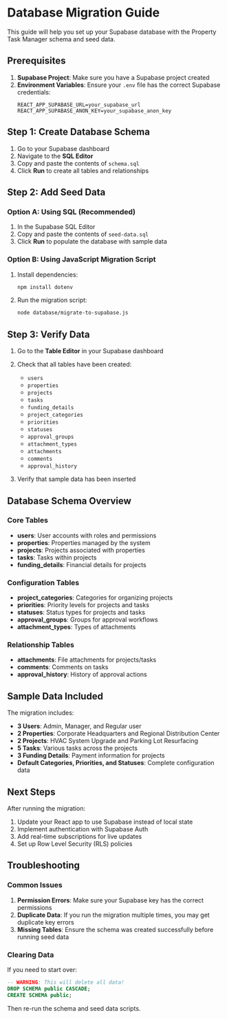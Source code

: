 # Database Migration Guide

This guide will help you set up your Supabase database with the Property Task Manager schema and seed data.

## Prerequisites

1. **Supabase Project**: Make sure you have a Supabase project created
2. **Environment Variables**: Ensure your `.env` file has the correct Supabase credentials:
   ```
   REACT_APP_SUPABASE_URL=your_supabase_url
   REACT_APP_SUPABASE_ANON_KEY=your_supabase_anon_key
   ```

## Step 1: Create Database Schema

1. Go to your Supabase dashboard
2. Navigate to the **SQL Editor**
3. Copy and paste the contents of `schema.sql`
4. Click **Run** to create all tables and relationships

## Step 2: Add Seed Data

### Option A: Using SQL (Recommended)

1. In the Supabase SQL Editor
2. Copy and paste the contents of `seed-data.sql`
3. Click **Run** to populate the database with sample data

### Option B: Using JavaScript Migration Script

1. Install dependencies:
   ```bash
   npm install dotenv
   ```

2. Run the migration script:
   ```bash
   node database/migrate-to-supabase.js
   ```

## Step 3: Verify Data

1. Go to the **Table Editor** in your Supabase dashboard
2. Check that all tables have been created:
   - `users`
   - `properties`
   - `projects`
   - `tasks`
   - `funding_details`
   - `project_categories`
   - `priorities`
   - `statuses`
   - `approval_groups`
   - `attachment_types`
   - `attachments`
   - `comments`
   - `approval_history`

3. Verify that sample data has been inserted

## Database Schema Overview

### Core Tables

- **users**: User accounts with roles and permissions
- **properties**: Properties managed by the system
- **projects**: Projects associated with properties
- **tasks**: Tasks within projects
- **funding_details**: Financial details for projects

### Configuration Tables

- **project_categories**: Categories for organizing projects
- **priorities**: Priority levels for projects and tasks
- **statuses**: Status types for projects and tasks
- **approval_groups**: Groups for approval workflows
- **attachment_types**: Types of attachments

### Relationship Tables

- **attachments**: File attachments for projects/tasks
- **comments**: Comments on tasks
- **approval_history**: History of approval actions

## Sample Data Included

The migration includes:

- **3 Users**: Admin, Manager, and Regular user
- **2 Properties**: Corporate Headquarters and Regional Distribution Center
- **2 Projects**: HVAC System Upgrade and Parking Lot Resurfacing
- **5 Tasks**: Various tasks across the projects
- **3 Funding Details**: Payment information for projects
- **Default Categories, Priorities, and Statuses**: Complete configuration data

## Next Steps

After running the migration:

1. Update your React app to use Supabase instead of local state
2. Implement authentication with Supabase Auth
3. Add real-time subscriptions for live updates
4. Set up Row Level Security (RLS) policies

## Troubleshooting

### Common Issues

1. **Permission Errors**: Make sure your Supabase key has the correct permissions
2. **Duplicate Data**: If you run the migration multiple times, you may get duplicate key errors
3. **Missing Tables**: Ensure the schema was created successfully before running seed data

### Clearing Data

If you need to start over:

```sql
-- WARNING: This will delete all data!
DROP SCHEMA public CASCADE;
CREATE SCHEMA public;
```

Then re-run the schema and seed data scripts.

